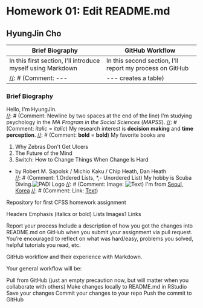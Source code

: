 # Homework 01: Edit README.md
## HyungJin Cho
  [//]: # (Comment: #~###### is a header tag <h1>~<h6>)

Brief Biography | GitHub Workflow
--- | ---
In this first section, I'll introduce myself using Markdown | In this second section, I'll report my process on GitHub
  [//]: # (Comment: --- | --- creates a table)

### Brief Biography

Hello, I'm HyungJin.  
  [//]: # (Comment: Newline by two spaces at the end of the line)
I'm studying psychology in the _MA Program in the Social Sciences_ (*MAPSS*).
  [//]: # (Comment: _italic_ = *italic*)
My research interest is __decision making__ and **time perception**.
  [//]: # (Comment: __bold__ = **bold**)
My favorite books are  
1. Why Zebras Don't Get Ulcers  
2. The Future of the Mind  
3. Switch: How to Change Things When Change Is Hard  
  * by Robert M. Sapolsk / Michio Kaku / Chip Heath, Dan Heath    
  [//]: # (Comment: 1.Ordered Lists, *,- Unordered List)
My hobby is Scuba Diving.![PADI Logo](https://upload.wikimedia.org/wikipedia/en/b/b0/Logo_of_PADI.svg)
  [//]: # (Comment: Image: ![Text](url))
I'm from [Seoul, Korea](https://goo.gl/maps/GiGZRTW8mDB2)
  [//]: # (Comment: Link: [Text](url))


Repository for first CFSS homework assignment



Headers
Emphasis (italics or bold)
Lists
Images1
Links

Report your process
Include a description of how you got the changes into README.md on GitHub when you submit your assignment via pull request. You’re encouraged to reflect on what was hard/easy, problems you solved, helpful tutorials you read, etc.

GitHub workflow and their experience with Markdown.




Your general workflow will be:

Pull from GitHub (just an empty precaution now, but will matter when you collaborate with others)
Make changes locally to README.md in RStudio
Save your changes
Commit your changes to your repo
Push the commit to GitHub

